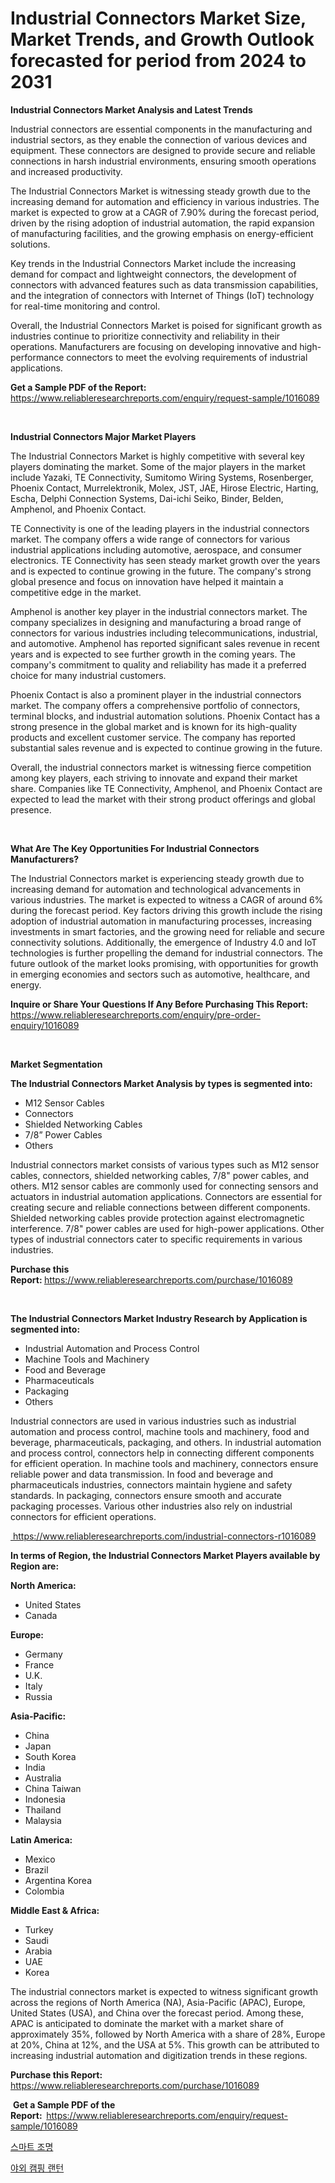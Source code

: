 <p><h1>Industrial Connectors Market Size, Market Trends, and Growth Outlook forecasted for period from 2024 to 2031</h1></p><p><strong>Industrial Connectors Market Analysis and Latest Trends</strong></p>
<p><p>Industrial connectors are essential components in the manufacturing and industrial sectors, as they enable the connection of various devices and equipment. These connectors are designed to provide secure and reliable connections in harsh industrial environments, ensuring smooth operations and increased productivity.</p><p>The Industrial Connectors Market is witnessing steady growth due to the increasing demand for automation and efficiency in various industries. The market is expected to grow at a CAGR of 7.90% during the forecast period, driven by the rising adoption of industrial automation, the rapid expansion of manufacturing facilities, and the growing emphasis on energy-efficient solutions.</p><p>Key trends in the Industrial Connectors Market include the increasing demand for compact and lightweight connectors, the development of connectors with advanced features such as data transmission capabilities, and the integration of connectors with Internet of Things (IoT) technology for real-time monitoring and control.</p><p>Overall, the Industrial Connectors Market is poised for significant growth as industries continue to prioritize connectivity and reliability in their operations. Manufacturers are focusing on developing innovative and high-performance connectors to meet the evolving requirements of industrial applications.</p></p>
<p><strong>Get a Sample PDF of the Report:&nbsp;</strong> <a href="https://www.reliableresearchreports.com/enquiry/request-sample/1016089">https://www.reliableresearchreports.com/enquiry/request-sample/1016089</a></p>
<p>&nbsp;</p>
<p><strong>Industrial Connectors Major Market Players</strong></p>
<p><p>The Industrial Connectors Market is highly competitive with several key players dominating the market. Some of the major players in the market include Yazaki, TE Connectivity, Sumitomo Wiring Systems, Rosenberger, Phoenix Contact, Murrelektronik, Molex, JST, JAE, Hirose Electric, Harting, Escha, Delphi Connection Systems, Dai-ichi Seiko, Binder, Belden, Amphenol, and Phoenix Contact.</p><p>TE Connectivity is one of the leading players in the industrial connectors market. The company offers a wide range of connectors for various industrial applications including automotive, aerospace, and consumer electronics. TE Connectivity has seen steady market growth over the years and is expected to continue growing in the future. The company's strong global presence and focus on innovation have helped it maintain a competitive edge in the market.</p><p>Amphenol is another key player in the industrial connectors market. The company specializes in designing and manufacturing a broad range of connectors for various industries including telecommunications, industrial, and automotive. Amphenol has reported significant sales revenue in recent years and is expected to see further growth in the coming years. The company's commitment to quality and reliability has made it a preferred choice for many industrial customers.</p><p>Phoenix Contact is also a prominent player in the industrial connectors market. The company offers a comprehensive portfolio of connectors, terminal blocks, and industrial automation solutions. Phoenix Contact has a strong presence in the global market and is known for its high-quality products and excellent customer service. The company has reported substantial sales revenue and is expected to continue growing in the future.</p><p>Overall, the industrial connectors market is witnessing fierce competition among key players, each striving to innovate and expand their market share. Companies like TE Connectivity, Amphenol, and Phoenix Contact are expected to lead the market with their strong product offerings and global presence.</p></p>
<p>&nbsp;</p>
<p><strong>What Are The Key Opportunities For Industrial Connectors Manufacturers?</strong></p>
<p><p>The Industrial Connectors market is experiencing steady growth due to increasing demand for automation and technological advancements in various industries. The market is expected to witness a CAGR of around 6% during the forecast period. Key factors driving this growth include the rising adoption of industrial automation in manufacturing processes, increasing investments in smart factories, and the growing need for reliable and secure connectivity solutions. Additionally, the emergence of Industry 4.0 and IoT technologies is further propelling the demand for industrial connectors. The future outlook of the market looks promising, with opportunities for growth in emerging economies and sectors such as automotive, healthcare, and energy.</p></p>
<p><strong>Inquire or Share Your Questions If Any Before Purchasing This Report:</strong> <a href="https://www.reliableresearchreports.com/enquiry/pre-order-enquiry/1016089">https://www.reliableresearchreports.com/enquiry/pre-order-enquiry/1016089</a></p>
<p>&nbsp;</p>
<p><strong>Market Segmentation</strong></p>
<p><strong>The Industrial Connectors Market Analysis by types is segmented into:</strong></p>
<p><ul><li>M12 Sensor Cables</li><li>Connectors</li><li>Shielded Networking Cables</li><li>7/8” Power Cables</li><li>Others</li></ul></p>
<p><p>Industrial connectors market consists of various types such as M12 sensor cables, connectors, shielded networking cables, 7/8" power cables, and others. M12 sensor cables are commonly used for connecting sensors and actuators in industrial automation applications. Connectors are essential for creating secure and reliable connections between different components. Shielded networking cables provide protection against electromagnetic interference. 7/8" power cables are used for high-power applications. Other types of industrial connectors cater to specific requirements in various industries.</p></p>
<p><strong>Purchase this Report:&nbsp;</strong><a href="https://www.reliableresearchreports.com/purchase/1016089">https://www.reliableresearchreports.com/purchase/1016089</a></p>
<p>&nbsp;</p>
<p><strong>The Industrial Connectors Market Industry Research by Application is segmented into:</strong></p>
<p><ul><li>Industrial Automation and Process Control</li><li>Machine Tools and Machinery</li><li>Food and Beverage</li><li>Pharmaceuticals</li><li>Packaging</li><li>Others</li></ul></p>
<p><p>Industrial connectors are used in various industries such as industrial automation and process control, machine tools and machinery, food and beverage, pharmaceuticals, packaging, and others. In industrial automation and process control, connectors help in connecting different components for efficient operation. In machine tools and machinery, connectors ensure reliable power and data transmission. In food and beverage and pharmaceuticals industries, connectors maintain hygiene and safety standards. In packaging, connectors ensure smooth and accurate packaging processes. Various other industries also rely on industrial connectors for efficient operations.</p></p>
<p><a href="https://www.reliableresearchreports.com/industrial-connectors-r1016089">&nbsp;https://www.reliableresearchreports.com/industrial-connectors-r1016089</a></p>
<p><strong>In terms of Region, the Industrial Connectors Market Players available by Region are:</strong></p>
<p>
    <p> <strong> North America: </strong>
        <ul>
            <li>United States</li>
            <li>Canada</li>
        </ul>
        </p> 
    <p> <strong> Europe: </strong>
        <ul>
            <li>Germany</li>
            <li>France</li>
            <li>U.K.</li>
            <li>Italy</li>
            <li>Russia</li>
        </ul>
        </p> 
    <p> <strong> Asia-Pacific: </strong>
        <ul>
            <li>China</li>
            <li>Japan</li>
            <li>South Korea</li>
            <li>India</li>
            <li>Australia</li>
            <li>China Taiwan</li>
            <li>Indonesia</li>
            <li>Thailand</li>
            <li>Malaysia</li>
        </ul>
        </p> 
    <p> <strong> Latin America: </strong>
        <ul>
            <li>Mexico</li>
            <li>Brazil</li>
            <li>Argentina Korea</li>
            <li>Colombia</li>
        </ul>
        </p> 
    <p> <strong> Middle East & Africa: </strong>
        <ul>
            <li>Turkey</li>
            <li>Saudi</li>
            <li>Arabia</li>
            <li>UAE</li>
            <li>Korea</li>
        </ul>
    </p>
    </p>
<p><p>The industrial connectors market is expected to witness significant growth across the regions of North America (NA), Asia-Pacific (APAC), Europe, United States (USA), and China over the forecast period. Among these, APAC is anticipated to dominate the market with a market share of approximately 35%, followed by North America with a share of 28%, Europe at 20%, China at 12%, and the USA at 5%. This growth can be attributed to increasing industrial automation and digitization trends in these regions.</p></p>
<p><strong>Purchase this Report: </strong><a href="https://www.reliableresearchreports.com/purchase/1016089">https://www.reliableresearchreports.com/purchase/1016089</a></p>
<p>&nbsp;<strong>Get a Sample PDF of the Report:&nbsp;&nbsp;</strong><a href="https://www.reliableresearchreports.com/enquiry/request-sample/1016089">https://www.reliableresearchreports.com/enquiry/request-sample/1016089</a></p>
<p><strong></strong></p>
<p><p><a href="https://github.com/fernandotryO5lson96765/Market-Research-Report-List-1/blob/main/174204119436.md">스마트 조명</a></p><p><a href="https://github.com/CliftonFisher9067/Market-Research-Report-List-1/blob/main/567787619435.md">야외 캠핑 랜턴</a></p></p>